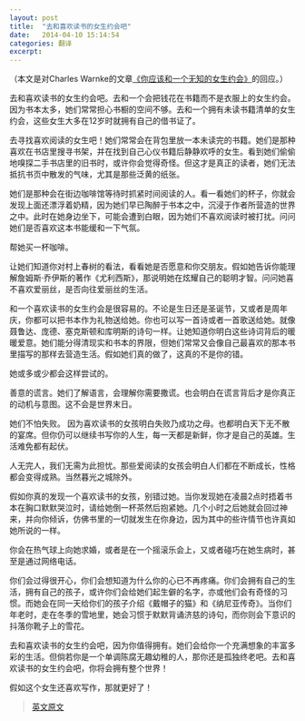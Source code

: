```yaml
---
layout: post
title:  "去和喜欢读书的女生约会吧"
date:   2014-04-10 15:14:54
categories: 翻译
excerpt: 
---
```


（本文是对Charles Warnke的文章[《你应该和一个无知的女生约会》](http://thoughtcatalog.com/charles-warnke/2011/01/dont-date-a-girl-who-reads/)的回应。）

去和喜欢读书的女生约会吧。去和一个会把钱花在书籍而不是衣服上的女生约会。因为书本太多，她们常常担心书橱的空间不够。去和一个拥有未读书籍清单的女生约会，这些女生大多在12岁时就拥有自己的借书证了。

去寻找喜欢阅读的女生吧！她们常常会在背包里放一本未读完的书籍。她们是那种喜欢在书店里搜寻书架，并在找到自己心仪书籍后静静欢呼的女生。看到她们偷偷地嗅探二手书店里的旧书时，或许你会觉得奇怪。但这才是真正的读者，她们无法抵抗书页中散发的气味，尤其是那些泛黄的纸张。

她们是那种会在街边咖啡馆等待时抓紧时间阅读的人。看一看她们的杯子，你就会发现上面还漂浮着奶精，因为她们早已陶醉于书本之中，沉浸于作者所营造的世界之中。此时在她身边坐下，可能会遭到白眼，因为她们不喜欢阅读时被打扰。问问她们是否喜欢这本书能缓和一下气氛。 

帮她买一杯咖啡。

让她们知道你对村上春树的看法，看看她是否愿意和你交朋友。假如她告诉你能理解詹姆斯·乔伊斯的著作《尤利西斯》，那说明她在炫耀自己的聪明才智。问问她喜不喜欢爱丽丝，是否向往爱丽丝的生活。

和一个喜欢读书的女生约会是很容易的。不论是生日还是圣诞节，又或者是周年庆，你都可以把书本作为礼物送给她。你也可以写一首诗或者一首歌送给她。就像聂鲁达、庞德、塞克斯顿和库明斯的诗句一样。让她知道你明白这些诗词背后的暖暖爱意。她们能分得清现实和书本的界限，但她们常常又会像自己最喜欢的那本书里描写的那样去营造生活。假如她们真的做了，这真的不是你的错。

她或多或少都会这样尝试的。

善意的谎言。她们了解语言，会理解你需要撒谎。也会明白在谎言背后才是你真正的动机与意图。这不会是世界末日。

她们不怕失败。 因为喜欢读书的女孩明白失败乃成功之母。也都明白天下无不散的宴席。但你仍可以继续书写你的人生，每一天都是新鲜，你才是自己的英雄。生活难免都有起伏。

人无完人，我们无需为此担忧。那些爱阅读的女孩会明白人们都在不断成长，性格都会变得成熟。当然暮光之城除外。

假如你真的发现一个喜欢读书的女孩，别错过她。当你发现她在凌晨2点时捂着书本在胸口默默哭泣时，请给她倒一杯茶然后抱紧她。几个小时之后她就会回过神来，并向你倾诉，仿佛书里的一切就发生在你身边，因为其中的些许情节也许真如她所说的一样。

你会在热气球上向她求婚，或者是在一个摇滚乐会上，又或者碰巧在她生病时，甚至是通过网络电话。

你们会过得很开心，你们会想知道为什么你的心已不再疼痛。你们会拥有自己的生活，拥有自己的孩子，或许你们会给她们起生僻的名字，亦或他们会有奇怪的习惯。而她会在同一天给你们的孩子介绍《戴帽子的猫》和《纳尼亚传奇》。当你们年老时，走在冬季的雪地里，她会习惯于默默背诵济慈的诗句，而你则会下意识的抖落你靴子上的雪花。

去和喜欢读书的女生约会吧，因为你值得拥有。她们会给你一个充满想象的丰富多彩的生活。但倘若你是一个单调陈腐无趣幼稚的人，那你还是孤独终老吧。去和喜欢读书的女生约会吧，你将会拥有整个世界！

假如这个女生还喜欢写作，那就更好了！

> [英文原文](http://littlemissdorkette.tumblr.com/post/3118512524/date-a-girl-who-reads-by-rosemarie-urquico)